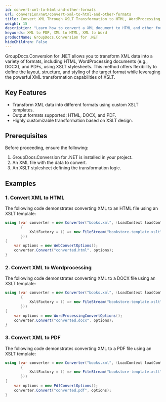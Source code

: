 ```yaml
---
id: convert-xml-to-html-and-other-formats
url: conversion/net/convert-xml-to-html-and-other-formats
title: Convert XML Through XSLT Transformation to HTML, WordProcessing, or PDF
weight: 15
description: "Learn how to convert a XML document to HTML and other formats using XSLT with GroupDocs.Conversion for .NET."
keywords: XML to PDF, XML to HTML, XML to Word
productName: GroupDocs.Conversion for .NET
hideChildren: False
---
```


GroupDocs.Conversion for .NET allows you to transform XML data into a variety of formats, including HTML, WordProcessing documents (e.g., DOCX), and PDFs, using XSLT stylesheets. This method offers flexibility to define the layout, structure, and styling of the target format while leveraging the powerful XML transformation capabilities of XSLT.

## Key Features

- Transform XML data into different formats using custom XSLT templates.
- Output formats supported: HTML, DOCX, and PDF.
- Highly customizable transformation based on XSLT design.

## Prerequisites

Before proceeding, ensure the following:
1. GroupDocs.Conversion for .NET is installed in your project.
2. An XML file with the data to convert.
3. An XSLT stylesheet defining the transformation logic.

## Examples

### 1. Convert XML to HTML

The following code demonstrates converting XML to an HTML file using an XSLT template:

```csharp
using (var converter = new Converter("books.xml", (LoadContext loadContext) => new XmlLoadOptions
       {
           XsltFactory = () => new FileStream("bookstore-template.xslt", FileMode.Open)
       }))
{
    var options = new WebConvertOptions();
    converter.Convert("converted.html", options);
}
```

### 2. Convert XML to Wordprocessing

The following code demonstrates converting XML to a DOCX file using an XSLT template:

```csharp
using (var converter = new Converter("books.xml", (LoadContext loadContext) => new XmlLoadOptions
       {
           XsltFactory = () => new FileStream("bookstore-template.xslt", FileMode.Open)
       }))
{
    var options = new WordProcessingConvertOptions();
    converter.Convert("converted.docx", options);
}
```

### 3. Convert XML to PDF

The following code demonstrates converting XML to a PDF file using an XSLT template:

```csharp
using (var converter = new Converter("books.xml", (LoadContext loadContext) => new XmlLoadOptions
       {
           XsltFactory = () => new FileStream("bookstore-template.xslt", FileMode.Open)
       }))
{
    var options = new PdfConvertOptions();
    converter.Convert("converted.pdf", options);
}
```